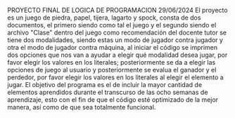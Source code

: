 PROYECTO FINAL DE LOGICA DE PROGRAMACION 29/06/2024
El proyecto es un juego de piedra, papel, tijera, lagarto y spock, consta de dos documentos, el primero siendo como tal el juego y el segundo siendo el archivo "Clase" dentro del juego como recomendación del docente tutor se tiene dos modalidades, siendo estas un  modo de jugador contra jugador y otra el modo de jugador contra
máquina, al iniciar el código se imprimen dos opciones que nos van a ayudar a elegir qué modalidad desea jugar, por favor elegir los valores en los literales; posteriormente se da a elegir las opciones de juego al usuario y posteriormente se evalua el ganador y el perdedor,
por favor elegir los valores en los literales al elegir el elemento a jugar.
El objetivo del programa es el de incluir la mayor cantidad de elementos aprendidos durante el transcurso de las ocho semanas de aprendizaje, esto con el fin de que el código esté optimizado de la mejor manera, así como de que sea totalmente funcional.
